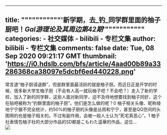 
---
title: """""""""""'新学期，去_钓_同学群里面的柚子厨吧！_Gal游理论及其周边第42期_'"""""""""""
categories: 
    - 社交媒体
    - bilibili - 专栏文集
author: bilibili - 专栏文集
comments: false
date: Tue, 08 Sep 2020 09:21:17 GMT
thumbnail: 'https://i0.hdslb.com/bfs/article/4aad00b89a33286368ca38097e5dcbf6ed440228.png'
---

<div>   
常言道“柚子厨请退群”，但是群里面最活跃的就是柚子厨。而近日正是开学的时候，很多新大学生柚子厨（不会有人高一就玩柚子吧？不会吧？）走入了新的学校，加入了新的同学群，这些人面对新同学，迫不及待地想要找到柚子同好，这个在贴吧被称为“钓群里面的柚子厨”。他们是怎么做的呢？0 柚子相关头像、昵称绫地宁宁据不完全统计，约50%的柚子厨的头像是丛雨和宁宁，甚至是QQ空间的头图用的也是柚子相关的。不过有副作用，会被一般人士认为“死宅真恶心”。1 柚子社表情包柚子社的大部分作品的SD都是こもわた遥華的作品，这位…<br><img src="https://i0.hdslb.com/bfs/article/4aad00b89a33286368ca38097e5dcbf6ed440228.png" referrerpolicy="no-referrer">  
</div>
            